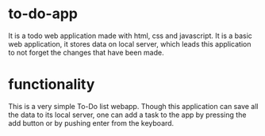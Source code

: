 # to-do-app
It is a todo web application made with html, css and javascript. It is a basic web application, it stores data on local server, which leads this application to not forget the changes that have been made.
# functionality
This is a very simple To-Do list webapp. Though this application can save all the data to its local server, one can add a task to the app by pressing the add button or by pushing enter from the keyboard.

